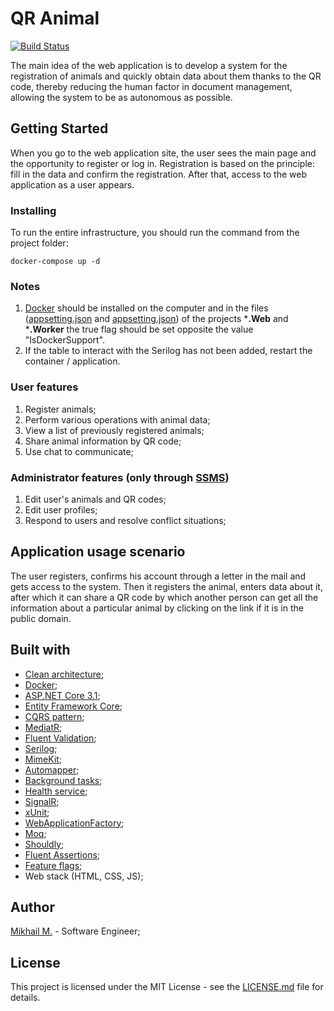 # QR Animal

[![Build Status](https://dev.azure.com/masnymikhail/QR%20Animal/_apis/build/status/MikhailMasny.QR-Animal?branchName=master)](https://dev.azure.com/masnymikhail/QR%20Animal/_build/latest?definitionId=1&branchName=master)

The main idea of the web application is to develop a system for the registration of animals and quickly obtain data about them thanks to the QR code, thereby reducing the human factor in document management, allowing the system to be as autonomous as possible.

## Getting Started

When you go to the web application site, the user sees the main page and the opportunity to register or log in. Registration is based on the principle: fill in the data and confirm the registration. After that, access to the web application as a user appears.

### Installing

To run the entire infrastructure, you should run the command from the project folder:

```
docker-compose up -d
```

### Notes
1. [Docker](https://www.docker.com/products/docker-desktop) should be installed on the computer and in the files ([appsetting.json](https://github.com/MikhailMasny/QR-Animal/blob/master/src/Web/appsettings.json) and [appsetting.json](https://github.com/MikhailMasny/QR-Animal/blob/master/src/Worker/appsettings.json)) of the projects ***.Web** and ***.Worker** the true flag should be set opposite the value "IsDockerSupport".
2. If the table to interact with the Serilog has not been added, restart the container / application.

### User features
1. Register animals;
2. Perform various operations with animal data;
3. View a list of previously registered animals;
4. Share animal information by QR code;
5. Use chat to communicate;

### Administrator features (only through [SSMS](https://docs.microsoft.com/en-us/sql/ssms/download-sql-server-management-studio-ssms?view=sql-server-ver15))
1. Edit user's animals and QR codes;
2. Edit user profiles;
3. Respond to users and resolve conflict situations;

## Application usage scenario
The user registers, confirms his account through a letter in the mail and gets access to the system. Then it registers the animal, enters data about it, after which it can share a QR code by which another person can get all the information about a particular animal by clicking on the link if it is in the public domain.

## Built with
- [Clean architecture](https://docs.microsoft.com/en-us/dotnet/architecture/modern-web-apps-azure/common-web-application-architectures);
- [Docker](https://www.docker.com/);
- [ASP.NET Core 3.1](https://docs.microsoft.com/en-us/aspnet/core/);
- [Entity Framework Core](https://docs.microsoft.com/en-us/ef/core/);
- [CQRS pattern](https://docs.microsoft.com/en-us/azure/architecture/patterns/cqrs);
- [MediatR](https://github.com/jbogard/MediatR);
- [Fluent Validation](https://fluentvalidation.net/);
- [Serilog](https://serilog.net/);
- [MimeKit](http://www.mimekit.net/);
- [Automapper](https://automapper.org/);
- [Background tasks](https://docs.microsoft.com/en-us/aspnet/core/fundamentals/host/hosted-services?view=aspnetcore-3.1&tabs=visual-studio);
- [Health service](https://docs.microsoft.com/en-us/aspnet/core/host-and-deploy/health-checks?view=aspnetcore-3.1);
- [SignalR](https://dotnet.microsoft.com/apps/aspnet/signalr);
- [xUnit](https://xunit.net/);
- [WebApplicationFactory](https://docs.microsoft.com/en-us/aspnet/core/test/integration-tests?view=aspnetcore-3.1);
- [Moq](https://github.com/Moq/moq4/wiki/Quickstart);
- [Shouldly](https://github.com/shouldly/shouldly);
- [Fluent Assertions](https://fluentassertions.com/);
- [Feature flags](https://docs.microsoft.com/en-us/azure/azure-app-configuration/use-feature-flags-dotnet-core);
- Web stack (HTML, CSS, JS);

## Author
[Mikhail M.](https://mikhailmasny.github.io/) - Software Engineer;

## License
This project is licensed under the MIT License - see the [LICENSE.md](https://github.com/MikhailMasny/QR-Animal/blob/master/LICENSE) file for details.
